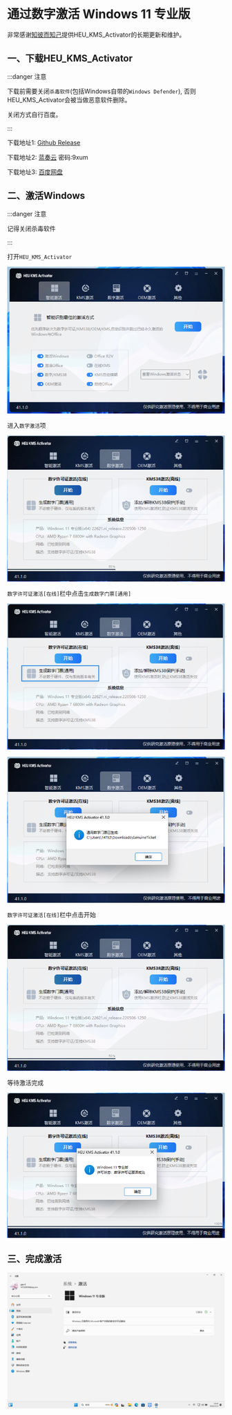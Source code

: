 # 通过数字激活 Windows 11 专业版

非常感谢[知彼而知己](https://github.com/zbezj)提供HEU_KMS_Activator的长期更新和维护。

## 一、下载HEU_KMS_Activator

:::danger 注意

下载前需要关闭`杀毒软件`(包括Windows自带的`Windows Defender`), 否则HEU_KMS_Activator会被当做恶意软件删除。

关闭方式自行百度。

:::

下载地址1: [Github Release](https://github.com/zbezj/HEU_KMS_Activator/releases)

下载地址2: [蓝奏云](https://wwi.lanzoup.com/b05gumbe) 密码:9xum 

下载地址3: [百度网盘](https://pan.baidu.com/s/14U3zIG4tG6ZdMBrHaPaLzw?pwd=c65c)

## 二、激活Windows

:::danger 注意

记得关闭杀毒软件

:::

打开`HEU_KMS_Activator`

![active](./active/active.png)

进入`数字激活`项

![active3](./active/active3.png)

`数字许可证激活[在线]`栏中点击`生成数字门票[通用]`

![active1](./active/active1.png)

![active2](./active/active2.png)

`数字许可证激活[在线]`栏中点击开始

![active3](./active/active3.png)

等待激活完成

![active4](./active/active4.png)

## 三、完成激活

![active5](./active/active5.png)
